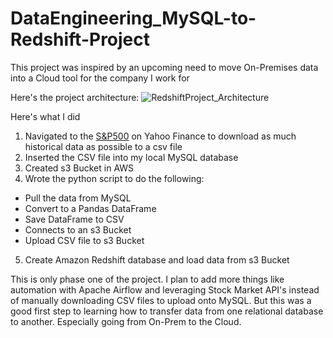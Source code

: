 # DataEngineering_MySQL-to-Redshift-Project

This project was inspired by an upcoming need to move On-Premises data into a Cloud tool for the company I work for

Here's the project architecture:
![RedshiftProject_Architecture](https://github.com/LoganColyer/DataEngineering_MySQL-to-Redshift-Project/assets/72894342/09c88b88-ec39-41d9-a913-23a30b3fc30e)


Here's what I did

1. Navigated to the [S&P500](https://finance.yahoo.com/quote/%5EGSPC?p=%5EGSPC) on Yahoo Finance to download as much historical data as possible to a csv file
2. Inserted the CSV file into my local MySQL database
3. Created s3 Bucket in AWS
4. Wrote the python script to do the following:
* Pull the data from MySQL
* Convert to a Pandas DataFrame 
* Save DataFrame to CSV 
* Connects to an s3 Bucket 
* Upload CSV file to s3 Bucket
5. Create Amazon Redshift database and load data from s3 Bucket

This is only phase one of the project. I plan to add more things like automation with Apache Airflow and leveraging Stock Market API's instead of manually downloading CSV files to upload onto MySQL. But this was a good first step to learning how to transfer data from one relational database to another. Especially going from On-Prem to the Cloud. 
